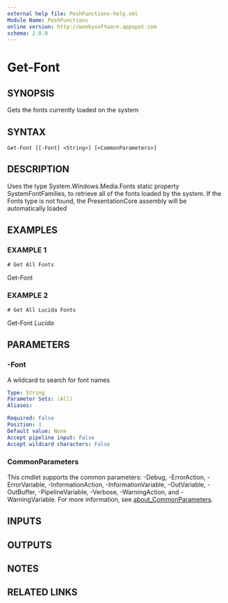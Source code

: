 ```yaml
---
external help file: PoshFunctions-help.xml
Module Name: PoshFunctions
online version: http://wonkysoftware.appspot.com
schema: 2.0.0
---
```


# Get-Font

## SYNOPSIS
Gets the fonts currently loaded on the system

## SYNTAX

```
Get-Font [[-Font] <String>] [<CommonParameters>]
```

## DESCRIPTION
Uses the type System.Windows.Media.Fonts static property SystemFontFamilies,
to retrieve all of the fonts loaded by the system. 
If the Fonts type is not found,
the PresentationCore assembly will be automatically loaded

## EXAMPLES

### EXAMPLE 1
```
# Get All Fonts
```

Get-Font

### EXAMPLE 2
```
# Get All Lucida Fonts
```

Get-Font *Lucida*

## PARAMETERS

### -Font
A wildcard to search for font names

```yaml
Type: String
Parameter Sets: (All)
Aliases:

Required: False
Position: 1
Default value: None
Accept pipeline input: False
Accept wildcard characters: False
```

### CommonParameters
This cmdlet supports the common parameters: -Debug, -ErrorAction, -ErrorVariable, -InformationAction, -InformationVariable, -OutVariable, -OutBuffer, -PipelineVariable, -Verbose, -WarningAction, and -WarningVariable. For more information, see [about_CommonParameters](http://go.microsoft.com/fwlink/?LinkID=113216).

## INPUTS

## OUTPUTS

## NOTES

## RELATED LINKS

